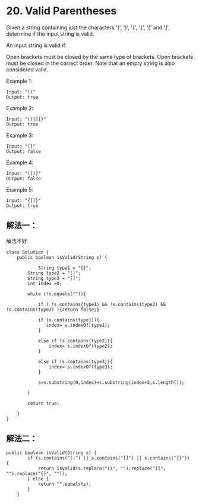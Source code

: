 # 20. Valid Parentheses

Given a string containing just the characters '(', ')', '{', '}', '[' and ']', determine if the input string is valid.

An input string is valid if:

Open brackets must be closed by the same type of brackets.
Open brackets must be closed in the correct order.
Note that an empty string is also considered valid.

Example 1:

	Input: "()"
	Output: true

Example 2:

	Input: "()[]{}"
	Output: true

Example 3:

	Input: "(]"
	Output: false

Example 4:

	Input: "([)]"
	Output: false

Example 5:

	Input: "{[]}"
	Output: true


## 解法一：

解法不好

	class Solution {
	    public boolean isValid(String s) {
	        
	            String type1 = "{}";
	        String type2 = "()";
	        String type3 = "[]";
	        int index =0;
	
	        while (!s.equals("")){
	
	            if ( !s.contains(type1) && !s.contains(type2) && !s.contains(type3) ){return false;}
	
	            if (s.contains(type1)){
	               index= s.indexOf(type1);
	            }
	
	            else if (s.contains(type2)){
	                index= s.indexOf(type2);
	            }
	
	            else if (s.contains(type3)){
	                index= s.indexOf(type3);
	            }
	
	            s=s.substring(0,index)+s.substring(index+2,s.length());
	            
	        }
	
	        return true;
	        
	    }
	}

## 解法二：

	public boolean isValid(String s) {
	        if (s.contains("()") || s.contains("[]") || s.contains("{}")) {
	            return isValid(s.replace("()", "").replace("[]", "").replace("{}", ""));
	        } else {
	            return "".equals(s);
	        }
	    }